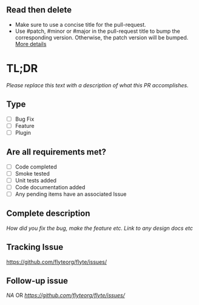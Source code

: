 ## Read then delete

- Make sure to use a concise title for the pull-request.
- Use #patch, #minor or #major in the pull-request title to bump the corresponding version. Otherwise, the patch version
will be bumped. [More details](https://github.com/marketplace/actions/github-tag-bump)

# TL;DR
_Please replace this text with a description of what this PR accomplishes._

## Type
 - [ ] Bug Fix
 - [ ] Feature
 - [ ] Plugin

## Are all requirements met?

 - [ ] Code completed
 - [ ] Smoke tested
 - [ ] Unit tests added
 - [ ] Code documentation added
 - [ ] Any pending items have an associated Issue

## Complete description
 _How did you fix the bug, make the feature etc. Link to any design docs etc_

## Tracking Issue
https://github.com/flyteorg/flyte/issues/<number>

## Follow-up issue
_NA_
OR
_https://github.com/flyteorg/flyte/issues/<number>_
